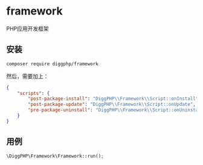 # framework

PHP应用开发框架

## 安装

``` bash
composer require diggphp/framework
```

然后，需要加上：

``` json
{
    "scripts": {
        "post-package-install": "DiggPHP\\Framework\\Script::onInstall",
        "post-package-update": "DiggPHP\\Framework\\Script::onUpdate",
        "pre-package-uninstall": "DiggPHP\\Framework\\Script::onUninstall"
    }
}
```

## 用例

``` php
\DiggPHP\Framework\Framework::run();
```
